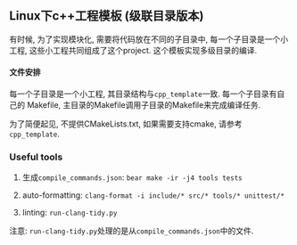 ## Linux下c++工程模板 (级联目录版本)

有时候, 为了实现模块化, 需要将代码放在不同的子目录中, 每一个子目录是一个小工程,
这些小工程共同组成了这个project. 这个模板实现多级目录的编译.


#### 文件安排

每一个子目录是一个小工程, 其目录结构与`cpp_template`一致. 每一个子目录有自己的
Makefile, 主目录的Makefile调用子目录的Makefile来完成编译任务.

为了简便起见, 不提供CMakeLists.txt, 如果需要支持cmake, 请参考`cpp_template`.


### Useful tools

1. 生成`compile_commands.json`: `bear make -ir -j4 tools tests`

2. auto-formatting: `clang-format -i include/* src/* tools/* unittest/*`

3. linting: `run-clang-tidy.py`

注意: `run-clang-tidy.py`处理的是从`compile_commands.json`中的文件.
